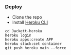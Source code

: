 ### Deploy
- Clone the repo
- Install [Heroku CLI](https://devcenter.heroku.com/articles/heroku-cli)

```
cd Jackett-heroku
heroku login
heroku apps:create APP
heroku stack:set container
git push heroku main --force
```
